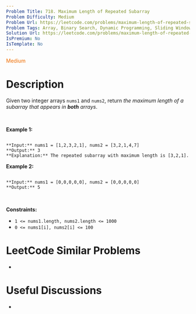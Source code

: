 ```yaml
---
Problem Title: 718. Maximum Length of Repeated Subarray
Problem Difficulty: Medium
Problem Url: https://leetcode.com/problems/maximum-length-of-repeated-subarray/
Problem Tags: Array, Binary Search, Dynamic Programming, Sliding Window, Rolling Hash, Hash Function
Solution Url: https://leetcode.com/problems/maximum-length-of-repeated-subarray/solution/
IsPremium: No
IsTemplate: No
---
```


<span style="color: rgb(239, 108, 0);">Medium</span>

# Description

Given two integer arrays `nums1` and `nums2`, return *the maximum length of a subarray that appears in **both** arrays*.


 


**Example 1:**



```

**Input:** nums1 = [1,2,3,2,1], nums2 = [3,2,1,4,7]
**Output:** 3
**Explanation:** The repeated subarray with maximum length is [3,2,1].

```

**Example 2:**



```

**Input:** nums1 = [0,0,0,0,0], nums2 = [0,0,0,0,0]
**Output:** 5

```

 


**Constraints:**


* `1 <= nums1.length, nums2.length <= 1000`
* `0 <= nums1[i], nums2[i] <= 100`




# LeetCode Similar Problems

- []()

# Useful Discussions

- []()
